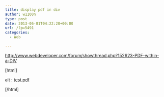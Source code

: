 ```yaml
---
title: display pdf in div
author: w1100n
type: post
date: 2013-06-01T04:22:28+00:00
url: /?p=5491
categories:
  - Web

---
```

<http://www.webdeveloper.com/forum/showthread.php?152923-PDF-within-a-DIV>

[html]
  
<object data="test.pdf" type="application/pdf" width="300" height="200">
  
alt : <a href="test.pdf">test.pdf</a>
  
</object>
  

[/html]
